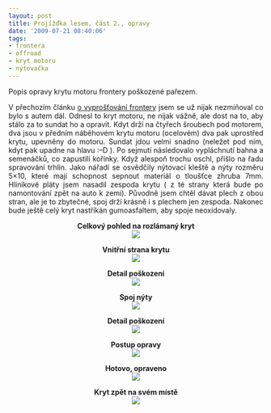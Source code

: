```yaml
---
layout: post
title: Projížďka lesem, část 2., opravy
date: '2009-07-21 08:40:06'
tags:
- frontera
- offroad
- kryt motoru
- nýtovačka
---
```


Popis opravy krytu motoru frontery poškozené pařezem.


<p style="text-align:justify">V přechozím článku <a
href="/clanky/projizdka-lesem">o vyprošťování frontery</a> jsem se už
nijak nezmiňoval co bylo s autem dál. Odnesl to kryt motoru, ne nijak
vážně, ale dost na to, aby stálo za to sundat ho a opravit. Kdyt drží na
čtyřech šroubech pod motorem, dva jsou v předním náběhovém krytu
motoru (ocelovém) dva pak uprostřed krytu, upevněny do motoru. Sundat jdou
velmi snadno (neležet pod ním, kdyt pak upadne na hlavu :–D ). Po sejmutí
následovalo vypláchnutí bahna a semenáčků, co zapustili kořínky. Když
alespoň trochu oschl, přišlo na řadu spravování trhlin. Jako nářadí se
osvědčily nýtovací kleště a nýty rozměru 5×10, které mají
schopnost sepnout materiál o tloušťce zhruba 7mm. Hliníkové pláty
jsem nasadil zespoda krytu ( z té strany která bude po namontování
zpět na auto k zemi). Původně jsem chtěl dávat plech z obou
stran, ale je to zbytečné, spoj drží krásně i s plechem jen zespoda.
Nakonec bude ještě celý kryt nastříkán gumoasfaltem, aby spoje
neoxidovaly.</p>

<p style="text-align:center"><strong>Celkový pohled na rozlámaný
kryt</strong>
<br /><a href="/images/37.jpg"><img src="/images/37t.jpg" /></a></p>

<p style="text-align:center"><strong>Vnitřní strana krytu</strong>
<br /><a href="/images/38.jpg"><img src="/images/38t.jpg" /></a></p>

<p style="text-align:center"><strong>Detail poškození</strong>
<br /><a href="/images/39.jpg"><img src="/images/39t.jpg" /></a></p>

<p style="text-align:center"><strong>Spoj nýty</strong>
<br /><a href="/images/40.jpg"><img src="/images/40t.jpg" /></a></p>

<p style="text-align:center"><strong>Detail poškození</strong>
<br /><a href="/images/39.jpg"><img src="/images/39t.jpg" /></a></p>

<p style="text-align:center"><strong>Postup opravy</strong>
<br /><a href="/images/41.jpg"><img src="/images/41t.jpg" /></a></p>

<p style="text-align:center"><strong>Hotovo, opraveno</strong>
<br /><a href="/images/43.jpg"><img src="/images/43t.jpg" /></a></p>

<p style="text-align:center"><strong>Kryt zpět na svém místě</strong>
<br /><a href="/images/42.jpg"><img src="/images/42t.jpg" /></a></p>

